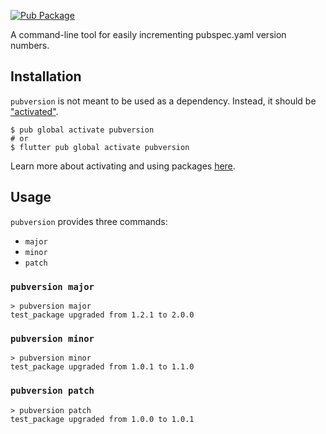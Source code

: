 [![Pub Package](https://img.shields.io/pub/v/webdev.svg)](https://pub.dartlang.org/packages/pubversion)

A command-line tool for easily incrementing pubspec.yaml version numbers.

## Installation

`pubversion` is not meant to be used as a dependency. Instead, it should be
["activated"][activating].

```console
$ pub global activate pubversion
# or
$ flutter pub global activate pubversion
```

Learn more about activating and using packages [here][pub global].

## Usage

`pubversion` provides three commands:

* `major`
* `minor`
* `patch`

### `pubversion major`

```
> pubversion major
test_package upgraded from 1.2.1 to 2.0.0
```

### `pubversion minor`

```
> pubversion minor
test_package upgraded from 1.0.1 to 1.1.0
```

### `pubversion patch`

```
> pubversion patch
test_package upgraded from 1.0.0 to 1.0.1
```


[activating]: https://www.dartlang.org/tools/pub/cmd/pub-global#activating-a-package
[pub global]: https://www.dartlang.org/tools/pub/cmd/pub-global
